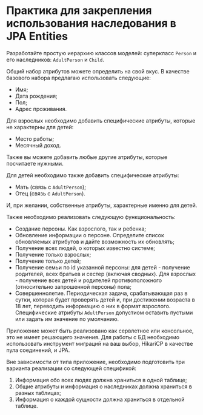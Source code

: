 # Практика для закрепления использования наследования в JPA Entities

Разработайте простую иерархию классов моделей: суперкласс `Person` и его наследников: `AdultPerson` и `Child`.

Общий набор атрибутов можете определить на свой вкус. В качестве базового набора предлагаю использовать следующие:

- Имя;
- Дата рождения;
- Пол;
- Адрес проживания.

Для взрослых необходимо добавить специфические атрибуты, которые не характерны для детей:

- Место работы;
- Месячный доход.

Также вы можете добавить любые другие атрибуты, которые посчитаете нужными.

Для детей необходимо также добавить специфические атрибуты:

- Мать (связь с `AdultPerson`);
- Отец (связь с `AdultPerson`).

И, при желании, собственные атрибуты, характерные именно для детей.

Также необходимо реализовать следующую функциональность:

- Создание персоны. Как взрослого, так и ребенка;
- Обновление информации о персоне. Определите список обновляемых атрибутов и дайте возможность их обновлять; 
- Получение всех людей, о которых известно системе;
- Получение только взрослых;
- Получение только детей;
- Получение семьи по id указанной персоны: для детей - получение родителей, всех братьев и сестер (включая сводных). 
  Для взрослых - получение всех детей и родителей противоположного (относительно запрошенной персоны) пола;
- Совершеннолетие. Периодическая задача, срабатывающая раз в сутки, которая будет проверять детей и, при достижении 
  возраста в 18 лет, переводить информацию о них в формат взрослого. Специфические атрибуты `AdultPerson` допустиом 
  оставить пустыми или задать им значение по умолчанию.

Приложение может быть реализовано как сервлетное или консольное, это не имеет решающего значения. Для работы с БД 
необходимо использовать инструмент миграций на ваш выбор, HikariCP в качестве пула соединений, и JPA.

Вне зависимости от типа приложение, необходимо подготовить три варианта реализации со следующей спецификой:

1. Информация обо всех людях должна храниться в одной таблице;
2. Общие атрибуты и информация о наследниках должна храниться в разных таблицах;
3. Информация о каждой сущности должна храниться в отдельной таблице.
